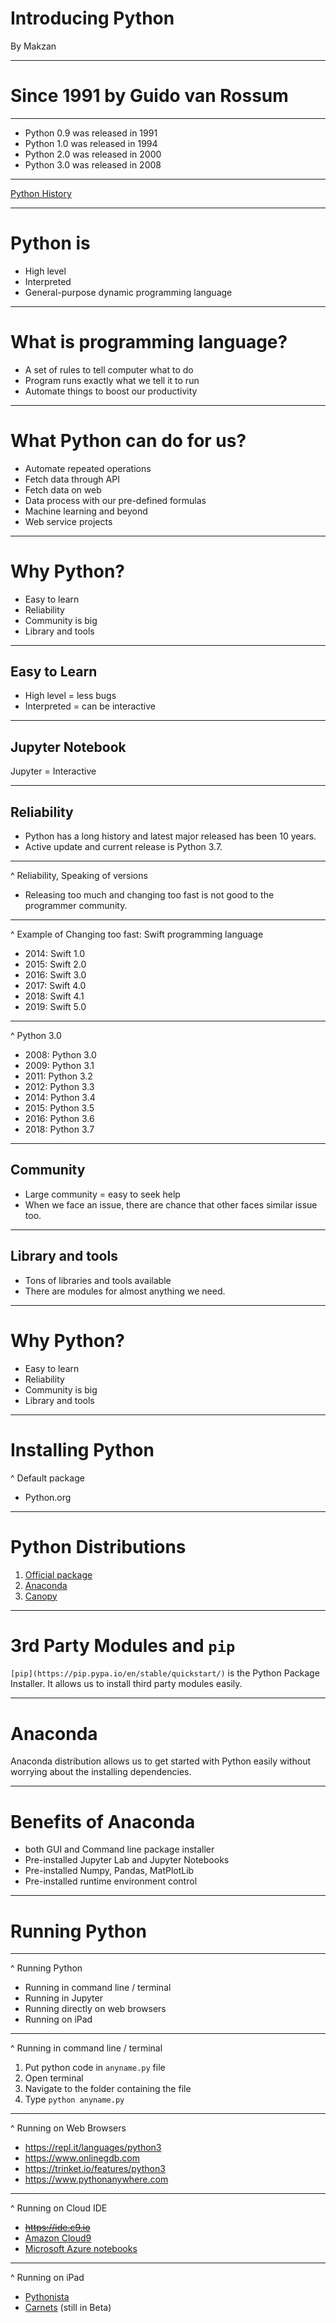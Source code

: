 # Introducing Python

By Makzan

----

# Since 1991 by Guido van Rossum

----

- Python 0.9 was released in 1991
- Python 1.0 was released in 1994
- Python 2.0 was released in 2000
- Python 3.0 was released in 2008

----

[Python History](https://medium.com/@johnwolfe820/a-brief-history-of-python-ca2fa1f2e99e)

----

# Python is 

- High level
- Interpreted
- General-purpose dynamic programming language

----

# What is programming language?

- A set of rules to tell computer what to do
- Program runs exactly what we tell it to run
- Automate things to boost our productivity

----

# What Python can do for us?

- Automate repeated operations
- Fetch data through API
- Fetch data on web
- Data process with our pre-defined formulas
- Machine learning and beyond
- Web service projects

----

# Why Python?

- Easy to learn
- Reliability
- Community is big
- Library and tools


----

## Easy to Learn

- High level = less bugs
- Interpreted = can be interactive

----

## Jupyter Notebook

Jupyter = Interactive

----

## Reliability

- Python has a long history and latest major released has been 10 years.
- Active update and current release is Python 3.7.

----

^ Reliability, Speaking of versions

- Releasing too much and changing too fast is not good to the programmer community.

----

^ Example of Changing too fast: Swift programming language

- 2014: Swift 1.0
- 2015: Swift 2.0
- 2016: Swift 3.0
- 2017: Swift 4.0
- 2018: Swift 4.1
- 2019: Swift 5.0

----

^ Python 3.0

- 2008: Python 3.0
- 2009: Python 3.1
- 2011: Python 3.2
- 2012: Python 3.3
- 2014: Python 3.4
- 2015: Python 3.5
- 2016: Python 3.6
- 2018: Python 3.7

----

## Community

- Large community = easy to seek help
- When we face an issue, there are chance that other faces similar issue too.

----

## Library and tools

- Tons of libraries and tools available
- There are modules for almost anything we need.

----

# Why Python?

- Easy to learn
- Reliability
- Community is big
- Library and tools

----

# Installing Python

^ Default package

- Python.org

----

# Python Distributions

1. [Official package](https://www.python.org)
2. [Anaconda](https://www.anaconda.com)
3. [Canopy](https://www.enthought.com/product/canopy/)

----

# 3rd Party Modules and `pip`

`[pip](https://pip.pypa.io/en/stable/quickstart/)` is the Python Package Installer. It allows us to install third party modules easily.

----

# Anaconda

Anaconda distribution allows us to get started with Python easily without worrying about the installing dependencies.

----

# Benefits of Anaconda

- both GUI and Command line package installer
- Pre-installed Jupyter Lab and Jupyter Notebooks
- Pre-installed Numpy, Pandas, MatPlotLib
- Pre-installed runtime environment control

----

# Running Python

----

^ Running Python

- Running in command line / terminal
- Running in Jupyter
- Running directly on web browsers
- Running on iPad

----

^ Running in command line / terminal

1. Put python code in `anyname.py` file
2. Open terminal
3. Navigate to the folder containing the file
4. Type `python anyname.py`

----

^ Running on Web Browsers

- https://repl.it/languages/python3
- https://www.onlinegdb.com
- https://trinket.io/features/python3
- https://www.pythonanywhere.com

----

^ Running on Cloud IDE

- <del>https://ide.c9.io</del>
- [Amazon Cloud9](https://aws.amazon.com/cloud9/)
- [Microsoft Azure notebooks](https://notebooks.azure.com)

----

^ Running on iPad

- [Pythonista](http://omz-software.com/pythonista/)
- [Carnets](https://mobile.twitter.com/nholzschuch/status/1111257780512571392) (still in Beta)


